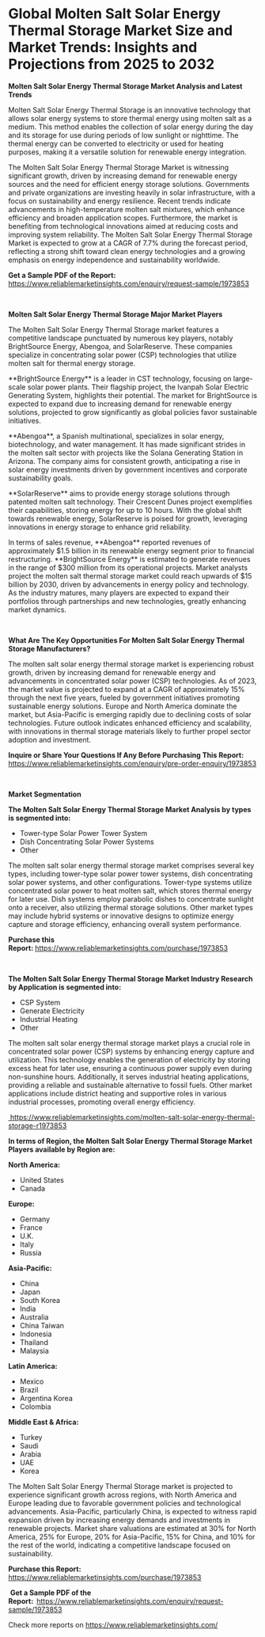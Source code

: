 <p><h1>Global Molten Salt Solar Energy Thermal Storage Market Size and Market Trends: Insights and Projections from 2025 to 2032</h1></p><p><strong>Molten Salt Solar Energy Thermal Storage Market Analysis and Latest Trends</strong></p>
<p><p>Molten Salt Solar Energy Thermal Storage is an innovative technology that allows solar energy systems to store thermal energy using molten salt as a medium. This method enables the collection of solar energy during the day and its storage for use during periods of low sunlight or nighttime. The thermal energy can be converted to electricity or used for heating purposes, making it a versatile solution for renewable energy integration. </p><p>The Molten Salt Solar Energy Thermal Storage Market is witnessing significant growth, driven by increasing demand for renewable energy sources and the need for efficient energy storage solutions. Governments and private organizations are investing heavily in solar infrastructure, with a focus on sustainability and energy resilience. Recent trends indicate advancements in high-temperature molten salt mixtures, which enhance efficiency and broaden application scopes. Furthermore, the market is benefiting from technological innovations aimed at reducing costs and improving system reliability. The Molten Salt Solar Energy Thermal Storage Market is expected to grow at a CAGR of 7.7% during the forecast period, reflecting a strong shift toward clean energy technologies and a growing emphasis on energy independence and sustainability worldwide.</p></p>
<p><strong>Get a Sample PDF of the Report:&nbsp;</strong> <a href="https://www.reliablemarketinsights.com/enquiry/request-sample/1973853?utm_campaign=2281&utm_medium=2&utm_source=Github&utm_content=ia&utm_term=14022025&utm_id=molten-salt-solar-energy-thermal-storage">https://www.reliablemarketinsights.com/enquiry/request-sample/1973853</a></p>
<p>&nbsp;</p>
<p><strong>Molten Salt Solar Energy Thermal Storage Major Market Players</strong></p>
<p><p>The Molten Salt Solar Energy Thermal Storage market features a competitive landscape punctuated by numerous key players, notably BrightSource Energy, Abengoa, and SolarReserve. These companies specialize in concentrating solar power (CSP) technologies that utilize molten salt for thermal energy storage.</p><p>**BrightSource Energy** is a leader in CST technology, focusing on large-scale solar power plants. Their flagship project, the Ivanpah Solar Electric Generating System, highlights their potential. The market for BrightSource is expected to expand due to increasing demand for renewable energy solutions, projected to grow significantly as global policies favor sustainable initiatives.</p><p>**Abengoa**, a Spanish multinational, specializes in solar energy, biotechnology, and water management. It has made significant strides in the molten salt sector with projects like the Solana Generating Station in Arizona. The company aims for consistent growth, anticipating a rise in solar energy investments driven by government incentives and corporate sustainability goals.</p><p>**SolarReserve** aims to provide energy storage solutions through patented molten salt technology. Their Crescent Dunes project exemplifies their capabilities, storing energy for up to 10 hours. With the global shift towards renewable energy, SolarReserve is poised for growth, leveraging innovations in energy storage to enhance grid reliability.</p><p>In terms of sales revenue, **Abengoa** reported revenues of approximately $1.5 billion in its renewable energy segment prior to financial restructuring. **BrightSource Energy** is estimated to generate revenues in the range of $300 million from its operational projects. Market analysts project the molten salt thermal storage market could reach upwards of $15 billion by 2030, driven by advancements in energy policy and technology. As the industry matures, many players are expected to expand their portfolios through partnerships and new technologies, greatly enhancing market dynamics.</p></p>
<p>&nbsp;</p>
<p><strong>What Are The Key Opportunities For Molten Salt Solar Energy Thermal Storage Manufacturers?</strong></p>
<p><p>The molten salt solar energy thermal storage market is experiencing robust growth, driven by increasing demand for renewable energy and advancements in concentrated solar power (CSP) technologies. As of 2023, the market value is projected to expand at a CAGR of approximately 15% through the next five years, fueled by government initiatives promoting sustainable energy solutions. Europe and North America dominate the market, but Asia-Pacific is emerging rapidly due to declining costs of solar technologies. Future outlook indicates enhanced efficiency and scalability, with innovations in thermal storage materials likely to further propel sector adoption and investment.</p></p>
<p><strong>Inquire or Share Your Questions If Any Before Purchasing This Report:</strong> <a href="https://www.reliablemarketinsights.com/enquiry/pre-order-enquiry/1973853?utm_campaign=2281&utm_medium=2&utm_source=Github&utm_content=ia&utm_term=14022025&utm_id=molten-salt-solar-energy-thermal-storage">https://www.reliablemarketinsights.com/enquiry/pre-order-enquiry/1973853</a></p>
<p>&nbsp;</p>
<p><strong>Market Segmentation</strong></p>
<p><strong>The Molten Salt Solar Energy Thermal Storage Market Analysis by types is segmented into:</strong></p>
<p><ul><li>Tower-type Solar Power Tower System</li><li>Dish Concentrating Solar Power Systems</li><li>Other</li></ul></p>
<p><p>The molten salt solar energy thermal storage market comprises several key types, including tower-type solar power tower systems, dish concentrating solar power systems, and other configurations. Tower-type systems utilize concentrated solar power to heat molten salt, which stores thermal energy for later use. Dish systems employ parabolic dishes to concentrate sunlight onto a receiver, also utilizing thermal storage solutions. Other market types may include hybrid systems or innovative designs to optimize energy capture and storage efficiency, enhancing overall system performance.</p></p>
<p><strong>Purchase this Report:&nbsp;</strong><a href="https://www.reliablemarketinsights.com/purchase/1973853?utm_campaign=2281&utm_medium=2&utm_source=Github&utm_content=ia&utm_term=14022025&utm_id=molten-salt-solar-energy-thermal-storage">https://www.reliablemarketinsights.com/purchase/1973853</a></p>
<p>&nbsp;</p>
<p><strong>The Molten Salt Solar Energy Thermal Storage Market Industry Research by Application is segmented into:</strong></p>
<p><ul><li>CSP System</li><li>Generate Electricity</li><li>Industrial Heating</li><li>Other</li></ul></p>
<p><p>The molten salt solar energy thermal storage market plays a crucial role in concentrated solar power (CSP) systems by enhancing energy capture and utilization. This technology enables the generation of electricity by storing excess heat for later use, ensuring a continuous power supply even during non-sunshine hours. Additionally, it serves industrial heating applications, providing a reliable and sustainable alternative to fossil fuels. Other market applications include district heating and supportive roles in various industrial processes, promoting overall energy efficiency.</p></p>
<p><a href="https://www.reliablemarketinsights.com/molten-salt-solar-energy-thermal-storage-r1973853?utm_campaign=2281&utm_medium=2&utm_source=Github&utm_content=ia&utm_term=14022025&utm_id=molten-salt-solar-energy-thermal-storage">&nbsp;https://www.reliablemarketinsights.com/molten-salt-solar-energy-thermal-storage-r1973853</a></p>
<p><strong>In terms of Region, the Molten Salt Solar Energy Thermal Storage Market Players available by Region are:</strong></p>
<p>
    <p> <strong> North America: </strong>
        <ul>
            <li>United States</li>
            <li>Canada</li>
        </ul>
        </p> 
    <p> <strong> Europe: </strong>
        <ul>
            <li>Germany</li>
            <li>France</li>
            <li>U.K.</li>
            <li>Italy</li>
            <li>Russia</li>
        </ul>
        </p> 
    <p> <strong> Asia-Pacific: </strong>
        <ul>
            <li>China</li>
            <li>Japan</li>
            <li>South Korea</li>
            <li>India</li>
            <li>Australia</li>
            <li>China Taiwan</li>
            <li>Indonesia</li>
            <li>Thailand</li>
            <li>Malaysia</li>
        </ul>
        </p> 
    <p> <strong> Latin America: </strong>
        <ul>
            <li>Mexico</li>
            <li>Brazil</li>
            <li>Argentina Korea</li>
            <li>Colombia</li>
        </ul>
        </p> 
    <p> <strong> Middle East & Africa: </strong>
        <ul>
            <li>Turkey</li>
            <li>Saudi</li>
            <li>Arabia</li>
            <li>UAE</li>
            <li>Korea</li>
        </ul>
    </p>
    </p>
<p><p>The Molten Salt Solar Energy Thermal Storage market is projected to experience significant growth across regions, with North America and Europe leading due to favorable government policies and technological advancements. Asia-Pacific, particularly China, is expected to witness rapid expansion driven by increasing energy demands and investments in renewable projects. Market share valuations are estimated at 30% for North America, 25% for Europe, 20% for Asia-Pacific, 15% for China, and 10% for the rest of the world, indicating a competitive landscape focused on sustainability.</p></p>
<p><strong>Purchase this Report: </strong><a href="https://www.reliablemarketinsights.com/purchase/1973853?utm_campaign=2281&utm_medium=2&utm_source=Github&utm_content=ia&utm_term=14022025&utm_id=molten-salt-solar-energy-thermal-storage">https://www.reliablemarketinsights.com/purchase/1973853</a></p>
<p>&nbsp;<strong>Get a Sample PDF of the Report:&nbsp;&nbsp;</strong><a href="https://www.reliablemarketinsights.com/enquiry/request-sample/1973853?utm_campaign=2281&utm_medium=2&utm_source=Github&utm_content=ia&utm_term=14022025&utm_id=molten-salt-solar-energy-thermal-storage">https://www.reliablemarketinsights.com/enquiry/request-sample/1973853</a></p>
<p><strong></strong></p>
<p>Check more reports on <a href="https://www.reliablemarketinsights.com/?utm_campaign=2281&utm_medium=2&utm_source=Github&utm_content=ia&utm_term=14022025&utm_id=molten-salt-solar-energy-thermal-storage">https://www.reliablemarketinsights.com/</a></p>